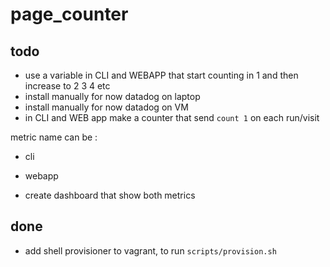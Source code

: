 # page_counter

## todo

- use a variable in CLI and WEBAPP that start counting in 1 and then increase to 2 3 4 etc
- install manually for now datadog on laptop
- install manually for now datadog on VM
- in CLI and WEB app make a counter that send `count 1` on each run/visit

metric name can be :
- cli
- webapp

- create dashboard that show both metrics


## done
- add shell provisioner to vagrant, to run `scripts/provision.sh`
